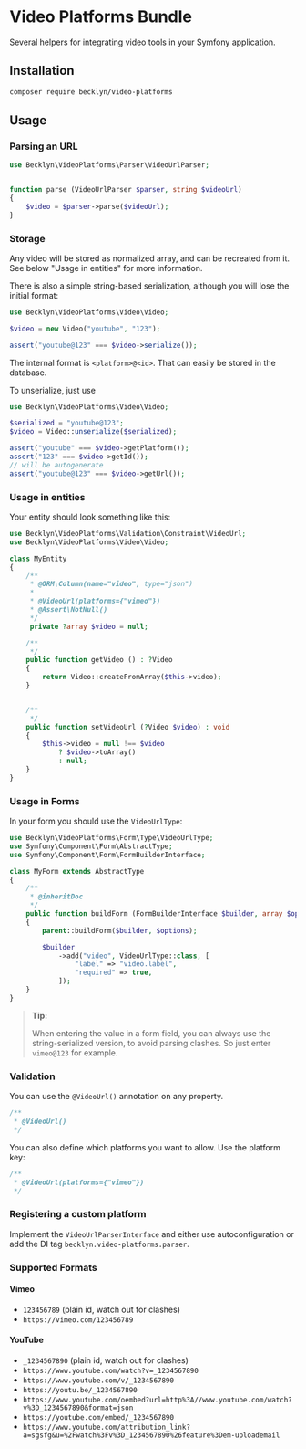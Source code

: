Video Platforms Bundle
======================

Several helpers for integrating video tools in your Symfony application.


Installation
------------

```bash
composer require becklyn/video-platforms
```


Usage
-----


### Parsing an URL

```php
use Becklyn\VideoPlatforms\Parser\VideoUrlParser;


function parse (VideoUrlParser $parser, string $videoUrl)
{
    $video = $parser->parse($videoUrl);
}
```

### Storage

Any video will be stored as normalized array, and can be recreated from it. See below "Usage in entities" for more information.

There is also a simple string-based serialization, although you will lose the initial format:

```php
use Becklyn\VideoPlatforms\Video\Video;

$video = new Video("youtube", "123");

assert("youtube@123" === $video->serialize()); 
```

The internal format is `<platform>@<id>`. That can easily be stored in the database.

To unserialize, just use

```php
use Becklyn\VideoPlatforms\Video\Video;

$serialized = "youtube@123";
$video = Video::unserialize($serialized);

assert("youtube" === $video->getPlatform());
assert("123" === $video->getId());
// will be autogenerate
assert("youtube@123" === $video->getUrl());
```

### Usage in entities

Your entity should look something like this:


```php
use Becklyn\VideoPlatforms\Validation\Constraint\VideoUrl;
use Becklyn\VideoPlatforms\Video\Video;

class MyEntity
{
    /**
     * @ORM\Column(name="video", type="json")
     *
     * @VideoUrl(platforms={"vimeo"})
     * @Assert\NotNull()
     */
     private ?array $video = null;

    /**
     */
    public function getVideo () : ?Video
    {
        return Video::createFromArray($this->video);
    }


    /**
     */
    public function setVideoUrl (?Video $video) : void
    {
        $this->video = null !== $video
            ? $video->toArray()
            : null;
    }
}
```

### Usage in Forms

In your form you should use the `VideoUrlType`:


```php
use Becklyn\VideoPlatforms\Form\Type\VideoUrlType;
use Symfony\Component\Form\AbstractType;
use Symfony\Component\Form\FormBuilderInterface;

class MyForm extends AbstractType
{
    /**
     * @inheritDoc
     */
    public function buildForm (FormBuilderInterface $builder, array $options) : void
    {
        parent::buildForm($builder, $options);

        $builder
            ->add("video", VideoUrlType::class, [
                "label" => "video.label",
                "required" => true,
            ]);
    }
}
```

> **Tip:**
>
> When entering the value in a form field, you can always use the string-serialized version,
> to avoid parsing clashes. So just enter `vimeo@123` for example.

### Validation

You can use the `@VideoUrl()` annotation on any property.

```php
/**
 * @VideoUrl()
 */
```

You can also define which platforms you want to allow. Use the platform key:

```php
/**
 * @VideoUrl(platforms={"vimeo"})
 */
```

### Registering a custom platform

Implement the `VideoUrlParserInterface` and either use autoconfiguration 
or add the DI tag `becklyn.video-platforms.parser`.


### Supported Formats

#### Vimeo

*   `123456789` (plain id, watch out for clashes)
*   `https://vimeo.com/123456789`


#### YouTube

*   `_1234567890` (plain id, watch out for clashes)
*   `https://www.youtube.com/watch?v=_1234567890`
*   `https://www.youtube.com/v/_1234567890`
*   `https://youtu.be/_1234567890`
*   `https://www.youtube.com/oembed?url=http%3A//www.youtube.com/watch?v%3D_1234567890&format=json`
*   `https://youtube.com/embed/_1234567890`
*   `https://www.youtube.com/attribution_link?a=sgsfg&u=%2Fwatch%3Fv%3D_1234567890%26feature%3Dem-uploademail`
